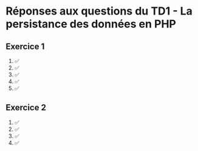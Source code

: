 # Réponses aux questions du TD1 - La persistance des données en PHP

## Exercice 1
1. ✅
2. ✅
3. ✅
4. ✅
5. ✅

## Exercice 2
1. ✅
2. ✅
3. ✅
4. ✅
